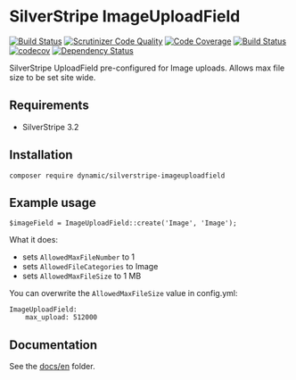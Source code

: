 # SilverStripe ImageUploadField
[![Build Status](https://travis-ci.org/dynamic/silverstripe-imageuploadfield.svg?branch=master)](https://travis-ci.org/dynamic/silverstripe-imageuploadfield)
[![Scrutinizer Code Quality](https://scrutinizer-ci.com/g/dynamic/silverstripe-imageuploadfield/badges/quality-score.png?b=master)](https://scrutinizer-ci.com/g/dynamic/silverstripe-imageuploadfield/?branch=master)
[![Code Coverage](https://scrutinizer-ci.com/g/dynamic/silverstripe-imageuploadfield/badges/coverage.png?b=master)](https://scrutinizer-ci.com/g/dynamic/silverstripe-imageuploadfield/?branch=master)
[![Build Status](https://scrutinizer-ci.com/g/dynamic/silverstripe-imageuploadfield/badges/build.png?b=master)](https://scrutinizer-ci.com/g/dynamic/silverstripe-imageuploadfield/build-status/master)
[![codecov](https://codecov.io/gh/dynamic/silverstripe-imageuploadfield/branch/master/graph/badge.svg?token=NwnVzhOZlx)](https://codecov.io/gh/dynamic/silverstripe-imageuploadfield)
[![Dependency Status](https://www.versioneye.com/user/projects/57a119373d8eb6004d77429c/badge.svg?style=flat-square)](https://www.versioneye.com/user/projects/57a119373d8eb6004d77429c)

SilverStripe UploadField pre-configured for Image uploads. Allows max file size to be set site wide.

## Requirements

- SilverStripe 3.2

## Installation

	composer require dynamic/silverstripe-imageuploadfield

## Example usage

	$imageField = ImageUploadField::create('Image', 'Image');

What it does:

* sets `AllowedMaxFileNumber` to 1
* sets `AllowedFileCategories` to Image
* sets `AllowedMaxFileSize` to 1 MB

You can overwrite the `AllowedMaxFileSize` value in config.yml:

	ImageUploadField:
		max_upload: 512000

## Documentation

See the [docs/en](docs/en/index.md) folder.
